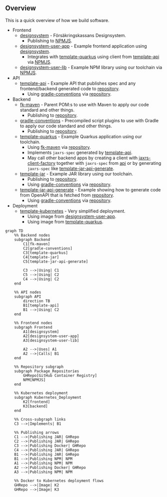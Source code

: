 ## Overview

This is a quick overview of how we build software.

- Frontend
  - [designsystem](https://github.com/Forsakringskassan/designsystem) - Försäkringskassans Designsystem.
    - Publishing to [NPMJS](https://www.npmjs.com/org/forsakringskassan).
  - [designsystem-user-app](https://github.com/Forsakringskassan/designsystem-user-app) - Example frontend application using [designsystem](https://github.com/Forsakringskassan/designsystem).
    - Integrates with [template-quarkus](https://github.com/Forsakringskassan/template-quarkus) using client from [template-api](https://github.com/Forsakringskassan/template-api) via [NPMJS](https://www.npmjs.com/org/forsakringskassan).
  - [designsystem-user-lib](https://github.com/Forsakringskassan/designsystem-user-lib) - Example NPM library using our toolchain via [NPMJS](https://www.npmjs.com/org/forsakringskassan).
- API
  - [template-api](https://github.com/Forsakringskassan/template-api) - Example API that publishes spec and any frontend/backend generated code to [repository](https://github.com/Forsakringskassan/repository).
    - Using [gradle-conventions](https://github.com/Forsakringskassan/gradle-conventions) via [repository](https://github.com/Forsakringskassan/repository).
- Backend
  - [fk-maven](https://github.com/Forsakringskassan/fk-maven) - Parent POM:s to use with Maven to apply our code standard and other things.
    - Publishing to [repository](https://github.com/Forsakringskassan/repository).
  - [gradle-conventions](https://github.com/Forsakringskassan/gradle-conventions) - Precompiled script plugins to use with Gradle to apply our code standard and other things.
    - Publishing to [repository](https://github.com/Forsakringskassan/repository).
  - [template-quarkus](https://github.com/Forsakringskassan/template-quarkus) - Example Quarkus application using our toolchain.
    - Using [fk-maven](https://github.com/Forsakringskassan/fk-maven) via [repository](https://github.com/Forsakringskassan/repository).
    - Implements `jaxrs-spec` generated by [template-api](https://github.com/Forsakringskassan/template-api).
    - May call other backend apps by creating a client with [jaxrs-client-factory](https://github.com/Forsakringskassan/jaxrs-client-factory) together with `jaxrs-spec` from [api](https://github.com/Forsakringskassan/template-api) or by generating `jaxrs-spec` like [template-jar-api-generate](https://github.com/Forsakringskassan/template-jar-api-generate).
  - [template-jar](https://github.com/Forsakringskassan/template-jar) - Example JAR library using our toolchain.
    - Publishing to [repository](https://github.com/Forsakringskassan/repository).
    - Using [gradle-conventions](https://github.com/Forsakringskassan/gradle-conventions) via [repository](https://github.com/Forsakringskassan/repository).
  - [template-jar-api-generate](https://github.com/Forsakringskassan/template-jar-api-generate) - Example showing how to generate code from OpenAPI that is fetched from [repository](https://github.com/Forsakringskassan/repository).
    - Using [gradle-conventions](https://github.com/Forsakringskassan/gradle-conventions) via [repository](https://github.com/Forsakringskassan/repository).
- Deployment
  - [template-kubernetes](https://github.com/Forsakringskassan/template-kubernetes) - Very simplified deployment.
    - Using image from [designsystem-user-app](https://github.com/Forsakringskassan/designsystem-user-app).
    - Using image from [template-quarkus](https://github.com/Forsakringskassan/template-quarkus).


```mermaid
graph TD
    %% Backend nodes
    subgraph Backend
        C1[fk-maven]
        C2[gradle-conventions]
        C3[template-quarkus]
        C4[template-jar]
        C5[template-jar-api-generate]

        C3 -->|Using| C1
        C5 -->|Using| C2
        C4 -->|Using| C2
    end

    %% API nodes
    subgraph API
        direction TB
        B1[template-api]
        B1 -->|Using| C2
    end

    %% Frontend nodes
    subgraph Frontend
        A1[designsystem]
        A2[designsystem-user-app]
        A3[designsystem-user-lib]

        A2 -->|Uses| A1
        A2 -->|Calls| B1
    end

    %% Repository subgraph
    subgraph Package_Repositories
        GHRepo[GitHub Container Registry]
        NPM[NPMJS]
    end

    %% Kubernetes deployment
    subgraph Kubernetes_Deployment
        K2[frontend]
        K3[backend]
    end

    %% Cross-subgraph links
    C3 -->|Implements| B1

    %% Publishing arrows
    C1 -->|Publishing JAR| GHRepo
    C2 -->|Publishing JAR| GHRepo
    C3 -->|Publishing Docker| GHRepo
    C4 -->|Publishing JAR| GHRepo
    B1 -->|Publishing JAR| GHRepo
    B1 -->|Publishing NPM| NPM
    A1 -->|Publishing NPM| NPM
    A2 -->|Publishing Docker| GHRepo
    A3 -->|Publishing NPM| NPM

    %% Docker to Kubernetes deployment flows
    GHRepo -->|Image| K2
    GHRepo -->|Image| K3
```
